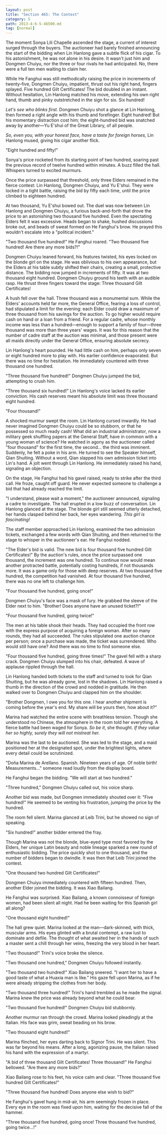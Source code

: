 ```yaml
---
layout: post
title: "Section 465: The Contest"
category: 5
path: 2013-4-6-5-46500.md
tag: [normal]
---
```


The moment Sonya Lili Chapelle ascended the stage, a current of interest surged through the buyers. The auctioneer had barely finished announcing the start of the bidding when Lin Hanlong gave a subtle flick of his cigar. To his astonishment, he was not alone in his desire. It wasn't just him and Dongmen Chuiyu, nor the three or four rivals he had anticipated. No, there were a full ten men waiting to claim her.

While He Fanghui was still methodically raising the price in increments of twenty-five, Dongmen Chuiyu, impatient, thrust out his right hand, fingers splayed. Five hundred Gilt Certificates! The bid doubled in an instant. Without hesitation, Lin Hanlong matched his move, extending his own right hand, thumb and pinky outstretched in the sign for six. Six hundred!

*Let's see who blinks first.* Dongmen Chuiyu shot a glance at Lin Hanlong, then formed a right angle with his thumb and forefinger. Eight hundred! But his momentary distraction cost him; the eight-hundred bid was snatched away by another—Yu E'shui of the Great Library, of all people.

*So, even you, with your honest face, have a taste for foreign horses,* Lin Hanlong mused, giving his cigar another flick.

"Eight hundred and fifty!"

Sonya's price rocketed from its starting point of two hundred, soaring past the previous record of twelve hundred within minutes. A buzz filled the hall. Whispers turned to excited murmurs.

Once the price surpassed that threshold, only three Elders remained in the fierce contest: Lin Hanlong, Dongmen Chuiyu, and Yu E'shui. They were locked in a tight battle, raising the bid by fifty each time, until the price climbed to eighteen hundred.

At two thousand, Yu E'shui bowed out. The duel was now between Lin Hanlong and Dongmen Chuiyu, a furious back-and-forth that drove the price to an astonishing two thousand five hundred. Even the spectating Elders felt it was excessive. Heads began to shake, hushed discussions broke out, and beads of sweat formed on He Fanghui's brow. He prayed this wouldn't escalate into a "political incident."

"Two thousand five hundred!" He Fanghui roared. "Two thousand five hundred! Are there any more bids?!"

Dongmen Chuiyu leaned forward, his features twisted, his eyes locked on the blonde girl on the stage. He was oblivious to his own appearance, but the Elders at his table subtly shifted their chairs, creating a small, protective distance. The bidding now jumped in increments of fifty. It was at two thousand eight hundred. Dongmen Chuiyu ground his teeth with an audible rasp. He thrust three fingers toward the stage: Three thousand Gilt Certificates!

A hush fell over the hall. Three thousand was a monumental sum. While the Elders' accounts held far more, the General Office, fearing a loss of control, had stipulated a limit for the evening: each Elder could draw a maximum of three thousand from his savings for the auction. To go higher would require cash on hand or a loan from a friend. For a regular cadre, whose monthly income was less than a hundred—enough to support a family of four—three thousand was more than three years' wages. It was for this reason that the number of cadre staff at the auction was minimal, and those present were all maids directly under the General Office, ensuring absolute secrecy.

Lin Hanlong's heart pounded. He had little cash on him, perhaps only seven or eight hundred more to play with. His earlier confidence evaporated. But there was no time for hesitation. He immediately countered with three thousand one hundred.

"Three thousand five hundred!" Dongmen Chuiyu jumped the bid, attempting to crush him.

"Three thousand six hundred!" Lin Hanlong's voice lacked its earlier conviction. His cash reserves meant his absolute limit was three thousand eight hundred.

"Four thousand!"

A shocked murmur swept the room. Lin Hanlong cursed inwardly. He had never imagined Dongmen Chuiyu could be so stubborn, or that he possessed so much ready cash! What did an industrial administrator, now a military geek shuffling papers at the General Staff, have in common with a young woman of science? He watched in agony as the auctioneer called "four thousand" for the first time, the second... the third was imminent. Suddenly, he felt a poke in his arm. He turned to see the Speaker himself, Qian Shuiting. Without a word, Qian slapped his own admission ticket into Lin's hand. A jolt went through Lin Hanlong. He immediately raised his hand, signaling an objection.

On the stage, He Fanghui had his gavel raised, ready to strike after the third call. He froze, caught off guard. He never expected someone to challenge a bid that had already reached the limit.

"I understand, please wait a moment," the auctioneer announced, signaling a cadre to investigate. The hall erupted in a low buzz of conversation. Lin Hanlong glanced at the stage. The blonde girl still seemed utterly detached, her hands clasped behind her back, her eyes wandering. *This girl is fascinating!*

The staff member approached Lin Hanlong, examined the two admission tickets, exchanged a few words with Qian Shuiting, and then returned to the stage to whisper in the auctioneer's ear. He Fanghui nodded.

"The Elder's bid is valid. The new bid is four thousand five hundred Gilt Certificates!" By the auction's rules, once the price surpassed one thousand, the increment was one hundred. To continue now would mean another protracted battle, potentially costing hundreds, if not thousands more. It was a game only for those with deep reserves. At two thousand five hundred, the competition had vanished. At four thousand five hundred, there was no one left to challenge him.

"Four thousand five hundred, going once!"

Dongmen Chuiyu's face was a mask of fury. He grabbed the sleeve of the Elder next to him. "Brother! Does anyone have an unused ticket?!"

"Four thousand five hundred, going twice!"

The men at his table shook their heads. They had occupied the front row with the express purpose of acquiring a foreign woman. After so many rounds, they had all succeeded. The rules stipulated one auction chance per person; once a purchase was made, the ticket was surrendered. Who would still have one? And there was no time to find someone else.

"Four thousand five hundred, going three times!" The gavel fell with a sharp crack. Dongmen Chuiyu slumped into his chair, defeated. A wave of applause rippled through the hall.

Lin Hanlong handed both tickets to the staff and turned to look for Qian Shuiting, but he was already gone, lost in the shadows. Lin Hanlong raised a thumb in the direction of the crowd and nodded in gratitude. He then walked over to Dongmen Chuiyu and clapped him on the shoulder.

"Brother Dongmen, I owe you for this one. I hear another shipment is coming before the year's end. My share will be yours then, how about it?"

Marina had watched the entire scene with breathless tension. Though she understood no Chinese, the atmosphere in the room told her everything. A fierce battle had been waged for Sonya. *So be it*, she thought. *If they value her so highly, surely they will not mistreat her.*

Marina was the last to be auctioned. She was led to the stage, and a maid positioned her at the designated spot, under the brightest lights, where every detail could be scrutinized.

"Doña Marina de Arellano. Spanish. Nineteen years of age. Of noble birth! Measurements..." someone read loudly from the display board.

He Fanghui began the bidding. "We will start at two hundred."

"Three hundred," Dongmen Chuiyu called out, his voice sharp.

Another bid was made, but Dongmen immediately shouted over it: "Five hundred!" He seemed to be venting his frustration, jumping the price by the hundred.

The room fell silent. Marina glanced at Leib Trini, but he showed no sign of speaking.

"Six hundred!" another bidder entered the fray.

Though Marina was not the blonde, blue-eyed type most favored by the Elders, her unique Latin beauty and noble lineage sparked a new round of enthusiastic bidding. The price quickly shot to one thousand, and the number of bidders began to dwindle. It was then that Leib Trini joined the contest.

"One thousand two hundred Gilt Certificates!"

Dongmen Chuiyu immediately countered with fifteen hundred. Then, another Elder joined the bidding. It was Xiao Bailang.

He Fanghui was surprised. Xiao Bailang, a known connoisseur of foreign women, had been silent all night. Had he been waiting for this Spanish girl all along?

"One thousand eight hundred!"

The hall grew quiet. Marina looked at the man—dark-skinned, with thick, muscular arms. His eyes glinted with a brutal contempt, a raw lust to dominate and defile. The thought of what awaited her in the hands of such a master sent a chill through her veins, freezing the very blood in her heart.

"Two thousand!" Trini's voice broke the silence.

"Two thousand one hundred," Dongmen Chuiyu followed instantly.

"Two thousand two hundred!" Xiao Bailang sneered. "I want her to have a good taste of what a Huaxia man is like." His gaze fell upon Marina, as if he were already stripping the clothes from her body.

"Two thousand three hundred!" Trini's hand trembled as he made the signal. Marina knew the price was already beyond what he could bear.

"Two thousand five hundred!" Dongmen Chuiyu bid stubbornly.

Another murmur ran through the crowd. Marina looked pleadingly at the Italian. His face was grim, sweat beading on his brow.

"Two thousand eight hundred!"

Marina flinched, her eyes darting back to Signor Trini. He was silent. This was far beyond his means. After a long, agonizing pause, the Italian raised his hand with the expression of a martyr.

"A bid of three thousand Gilt Certificates! Three thousand!" He Fanghui bellowed. "Are there any more bids?"

Xiao Bailang rose to his feet, his voice calm and clear. "Three thousand five hundred Gilt Certificates!"

"Three thousand five hundred! Does anyone else wish to bid?"

He Fanghui's gavel hung in mid-air, his arm seemingly frozen in place. Every eye in the room was fixed upon him, waiting for the decisive fall of the hammer.

"Three thousand five hundred, going once! Three thousand five hundred, going twice...!"